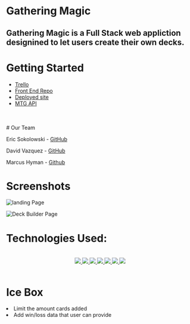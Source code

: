 # Gathering Magic

## Gathering Magic is a Full Stack web appliction designined to let users create their own decks.




# Getting Started 
* [Trello](https://trello.com/b/2cbArLBF/gatheringmana)
* [Front End Repo](https://github.com/EricSokolowski/gathering-mana-front-end.git)
* [Deployed site](https://gathering-magic.netlify.app/)
* [MTG API](https://docs.magicthegathering.io/)
 <br>
 <br>
# Our Team

Eric Sokolowski - [GitHub](https://github.com/EricSokolowski)

David Vazquez - [GitHub](https://github.com/IPREM1ERI)

Marcus Hyman - [Github](https://github.com/hymanrcus)

# Screenshots

![landing Page](public/GathMagic-Landing.png)

![Deck Builder Page](public/GathMagic-DeckBuild.png)

# Technologies Used:

<div align ="center">
<br>
<a href="#"><img src="https://img.shields.io/badge/Visual%20Studio-5C2D91.svg?style=for-the-badge&logo=visual-studio&logoColor=white" /> </a>
<a href="#"><img src="https://img.shields.io/badge/html5-%23E34F26.svg?style=for-the-badge&logo=html5&logoColor=white" />  </a>
<a href ="#"><img src="https://img.shields.io/badge/javascript-%23323330.svg?style=for-the-badge&logo=javascript&logoColor=%23F7DF1E" />  </a>
<a href="#"><img src="https://img.shields.io/badge/css3-%231572B6.svg?style=for-the-badge&logo=css3&logoColor=white" />  </a>
<a href="#"><img src="https://img.shields.io/badge/express.js-%23404d59.svg?style=for-the-badge&logo=express&logoColor=%2361DAFB"> </a>
<a href="#"><img src="https://img.shields.io/badge/MongoDB-%234ea94b.svg?style=for-the-badge&logo=mongodb&logoColor=white"> </a>
<a href="#"><img src="https://img.shields.io/badge/react-%23323330.svg?style=for-the-badge&logo=react&logoColor=white"> </a>
<br>
</div>
<br>


# Ice Box
<li>Limit the amount cards added
<li>Add  win/loss data that user can provide







